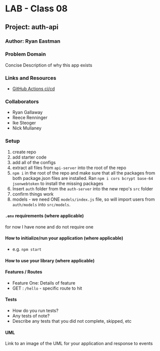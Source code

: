 # LAB - Class 08

## Project: auth-api

### Author: Ryan Eastman

### Problem Domain

Concise Description of why this app exists

### Links and Resources

- [GitHub Actions ci/cd](https://github.com/DocHolliday13x/auth-api/actions)
<!-- - [back-end server url](http://xyz.com) (when applicable)
- [front-end application](http://xyz.com) (when applicable) -->

### Collaborators

- Ryan Gallaway
- Reece Renninger
- Ike Steoger
- Nick Mullaney

### Setup

1. create repo
2. add starter code
3. add all of the configs
4. extract all files from `api-server` into the root of the repo
5. `npm i` in the root of the repo and make sure that all the packages from both package.json files are installed. Ran `npm i cors bcrypt base-64 jsonwebtoken` to install the missing packages
6. Insert `auth` folder from the `auth-server` into the new repo's `src` folder
7. confirm things work
8. models - we need ONE `models/index.js` file, so will import users from `auth/models` into `src/models`.

#### `.env` requirements (where applicable)

for now I have none and do not require one

#### How to initialize/run your application (where applicable)

- e.g. `npm start`

#### How to use your library (where applicable)

#### Features / Routes

- Feature One: Details of feature
- GET : `/hello` - specific route to hit

#### Tests

- How do you run tests?
- Any tests of note?
- Describe any tests that you did not complete, skipped, etc

#### UML

Link to an image of the UML for your application and response to events
